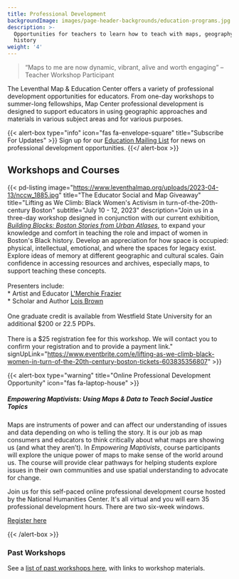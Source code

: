 ```yaml
---
title: Professional Development
backgroundImage: images/page-header-backgrounds/education-programs.jpg
description: >-
  Opportunities for teachers to learn how to teach with maps, geography, and
  history
weight: '4'
---
```


> “Maps to me are now dynamic, vibrant, alive and worth engaging” –Teacher Workshop Participant

The Leventhal Map & Education Center offers a variety of professional development opportunities for educators. From one-day workshops to summer-long fellowships, Map Center professional development is designed to support educators in using geographic approaches and materials in various subject areas and for various purposes.

{{< alert-box type="info" icon="fas fa-envelope-square" title="Subscribe For Updates" >}}
Sign up for our [Education Mailing List](https://visitor.r20.constantcontact.com/manage/optin?v=001ty3slyDjv8WLvGvwSdG8euspYmx7UP1YNPw2RbQHz_d15WTFIS4Ksb90bD2Fx0OBYbhpfZ896VoKbMS6m87TTQGTPsIpdO4e29yiAmPsALE%3D) for news on professional development opportunities.
{{</ alert-box >}}

## Workshops and Courses

{{< pd-listing
image="https://www.leventhalmap.org/uploads/2023-04-13/nccw_1885.jpg"
title="The Educator Social and Map Giveaway"
title="Lifting as We Climb: Black Women's Activism in turn-of-the-20th-century Boston"
subtitle="July 10 - 12, 2023"
description="Join us in a three-day workshop designed in conjunction with our current exhibition, *[Building Blocks: Boston Stories from Urban Atlases](https://www.leventhalmap.org/digital-exhibitions/building-blocks/)*, to expand your knowledge and comfort in teaching the role and impact of women in Boston's Black history. Develop an appreciation for how space is occupied: physical, intellectual, emotional, and where the spaces for legacy exist. Explore ideas of memory at different geographic and cultural scales. Gain confidence in accessing resources and archives, especially maps, to support teaching these concepts. <br><br>Presenters include: <br> * Artist and Educator [L'Merchie Frazier](http://lmerchiefrazier.org/) <br>* Scholar and Author [Lois Brown](https://english.asu.edu/content/lois-brown) <br><br>One graduate credit is available from Westfield State University for an additional $200 or 22.5 PDPs.<br><br>There is a $25 registration fee for this workshop. We will contact you to confirm your registration and to provide a payment link."
signUpLink="https://www.eventbrite.com/e/lifting-as-we-climb-black-women-in-turn-of-the-20th-century-boston-tickets-603835356807" >}}

{{< alert-box type="warning" title="Online Professional Development Opportunity" icon="fas fa-laptop-house" >}}

##### Empowering Maptivists: Using Maps & Data to Teach Social Justice Topics

Maps are instruments of power and can affect our understanding of issues and data depending on who is telling the story. It is our job as map consumers and educators to think critically about what maps are showing us (and what they aren’t). In *Empowering Maptivists*, course participants will explore the unique power of maps to make sense of the world around us. The course will provide clear pathways for helping students explore issues in their own communities and use spatial understanding to advocate for change.

Join us for this self-paced online professional development course hosted by the National Humanities Center. It's all virtual and you will earn 35 professional development hours. There are two six-week windows.

<a class="btn btn-xs btn-outline-primary mt-2" href="https://nationalhumanitiescenter.org/education-programs/courses/empowering-maptivists-using-maps-data-to-examine-social-issues-humanities-classroom/" target="_blank"><i class="fas fa-user-plus"></i> Register here</a>

{{< /alert-box >}}

### Past Workshops

See a [list of past workshops here](/education/k12/past-workshops), with links to workshop materials.
